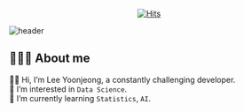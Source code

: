 <div align=center>

  [![Hits](https://hits.seeyoufarm.com/api/count/incr/badge.svg?url=https%3A%2F%2Fgithub.com%2Fgjbae1212%2Fhit-counter&count_bg=%236BABFF&title_bg=%23555555&icon=&icon_color=%23E7E7E7&title=%F0%9F%91%BB+hits&edge_flat=false)](https://hits.seeyoufarm.com)

</div>

![header](https://capsule-render.vercel.app/api?type=waving&color=gradient&height=300&section=header&text=Yoonjeong&fontSize=90)

👩🏻‍💻 About me
---
👋🏻 Hi, I’m Lee Yoonjeong, a constantly challenging developer. <br>
👀 I’m interested in `Data Science`.  <br>
🌱 I’m currently learning `Statistics`, `AI`.  <br>

